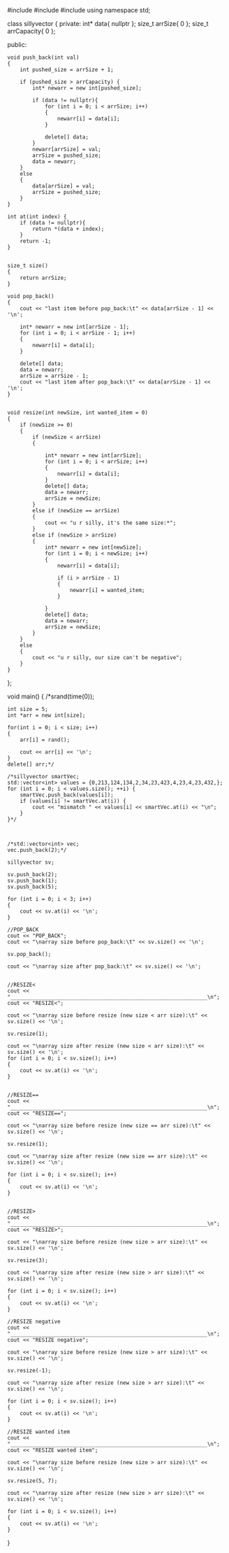 #include <iostream>
#include <string>
#include <vector>
using namespace std;


class sillyvector
{
private:
	int* data{ nullptr };
	size_t arrSize{ 0 };
	size_t arrCapacity{ 0 };

	
public:

	void push_back(int val)
	{
		int pushed_size = arrSize + 1;

		if (pushed_size > arrCapacity) {
			int* newarr = new int[pushed_size];

			if (data != nullptr){
				for (int i = 0; i < arrSize; i++)
				{
					newarr[i] = data[i];
				}

				delete[] data;
			}
			newarr[arrSize] = val;
			arrSize = pushed_size;
			data = newarr;
		}
		else 
		{
			data[arrSize] = val;
			arrSize = pushed_size;
		}
	}

	int at(int index) {
		if (data != nullptr){
			return *(data + index);
		}
		return -1;
	}


	size_t size() 
	{
		return arrSize;
	}

	void pop_back() 
	{
		cout << "last item before pop_back:\t" << data[arrSize - 1] << '\n';

		int* newarr = new int[arrSize - 1];
		for (int i = 0; i < arrSize - 1; i++)
		{
			newarr[i] = data[i];
		}

		delete[] data;
		data = newarr;
		arrSize = arrSize - 1;
		cout << "last item after pop_back:\t" << data[arrSize - 1] << '\n';
	}


	void resize(int newSize, int wanted_item = 0)
	{
		if (newSize >= 0)
		{
			if (newSize < arrSize)
			{

				int* newarr = new int[arrSize];
				for (int i = 0; i < arrSize; i++)
				{
					newarr[i] = data[i];
				}
				delete[] data;
				data = newarr;
				arrSize = newSize;
			}
			else if (newSize == arrSize)
			{
				cout << "u r silly, it's the same size:*";
			}
			else if (newSize > arrSize)
			{
				int* newarr = new int[newSize];
				for (int i = 0; i < newSize; i++)
				{
					newarr[i] = data[i];

					if (i > arrSize - 1)
					{
						newarr[i] = wanted_item;
					}

				}
				delete[] data;
				data = newarr;
				arrSize = newSize;
			}
		}
		else
		{
			cout << "u r silly, our size can't be negative";
		}
	}
};

void main()
{
	/*srand(time(0));

	int size = 5;
	int *arr = new int[size];

	for(int i = 0; i < size; i++) 
	{
		arr[i] = rand();

		cout << arr[i] << '\n';
	}
	delete[] arr;*/

	/*sillyvector smartVec;
	std::vector<int> values = {0,213,124,134,2,34,23,423,4,23,4,23,432,};
	for (int i = 0; i < values.size(); ++i) {
		smartVec.push_back(values[i]);
		if (values[i] != smartVec.at(i)) {
			cout << "mismatch " << values[i] << smartVec.at(i) << "\n";
		}
	}*/



	/*std::vector<int> vec;
	vec.push_back(2);*/

	sillyvector sv;

	sv.push_back(2);
	sv.push_back(1);
	sv.push_back(5);
	
	for (int i = 0; i < 3; i++)
	{
		cout << sv.at(i) << '\n';
	}

	//POP_BACK
	cout << "POP_BACK";
	cout << "\narray size before pop_back:\t" << sv.size() << '\n';

	sv.pop_back();

	cout << "\narray size after pop_back:\t" << sv.size() << '\n';


	//RESIZE<
	cout << "_______________________________________________________________\n";
	cout << "RESIZE<";

	cout << "\narray size before resize (new size < arr size):\t" << sv.size() << '\n';

	sv.resize(1);

	cout << "\narray size after resize (new size < arr size):\t" << sv.size() << '\n';
	for (int i = 0; i < sv.size(); i++)
	{
		cout << sv.at(i) << '\n';
	}


	//RESIZE==
	cout << "_______________________________________________________________\n";
	cout << "RESIZE==";

	cout << "\narray size before resize (new size == arr size):\t" << sv.size() << '\n';

	sv.resize(1);

	cout << "\narray size after resize (new size == arr size):\t" << sv.size() << '\n';

	for (int i = 0; i < sv.size(); i++)
	{
		cout << sv.at(i) << '\n';
	}


	//RESIZE>
	cout << "_______________________________________________________________\n";
	cout << "RESIZE>";

	cout << "\narray size before resize (new size > arr size):\t" << sv.size() << '\n';

	sv.resize(3);

	cout << "\narray size after resize (new size > arr size):\t" << sv.size() << '\n';

	for (int i = 0; i < sv.size(); i++)
	{
		cout << sv.at(i) << '\n';
	}
	
	//RESIZE negative
	cout << "_______________________________________________________________\n";
	cout << "RESIZE negative";

	cout << "\narray size before resize (new size > arr size):\t" << sv.size() << '\n';

	sv.resize(-1);

	cout << "\narray size after resize (new size > arr size):\t" << sv.size() << '\n';

	for (int i = 0; i < sv.size(); i++)
	{
		cout << sv.at(i) << '\n';
	}

	//RESIZE wanted item
	cout << "_______________________________________________________________\n";
	cout << "RESIZE wanted item";

	cout << "\narray size before resize (new size > arr size):\t" << sv.size() << '\n';

	sv.resize(5, 7);

	cout << "\narray size after resize (new size > arr size):\t" << sv.size() << '\n';

	for (int i = 0; i < sv.size(); i++)
	{
		cout << sv.at(i) << '\n';
	}
}
